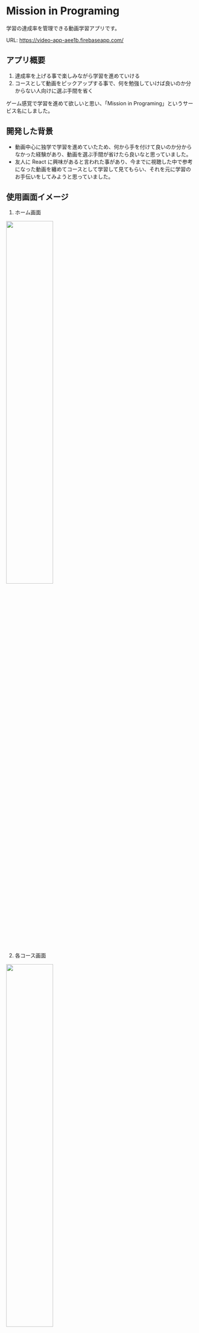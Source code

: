 # Mission in Programing

学習の達成率を管理できる動画学習アプリです。

URL: https://video-app-aee1b.firebaseapp.com/

## アプリ概要

1. 達成率を上げる事で楽しみながら学習を進めていける
1. コースとして動画をピックアップする事で、何を勉強していけば良いのか分からない人向けに選ぶ手間を省く

ゲーム感覚で学習を進めて欲しいと思い、「Mission in Programing」というサービス名にしました。

## 開発した背景

- 動画中心に独学で学習を進めていたため、何から手を付けて良いのか分からなかった経験があり、動画を選ぶ手間が省けたら良いなと思っていました。
- 友人に React に興味があると言われた事があり、今までに視聴した中で参考になった動画を纏めてコースとして学習して見てもらい、それを元に学習のお手伝いをしてみようと思っていました。

## 使用画面イメージ

1. ホーム画面

<img src="https://user-images.githubusercontent.com/61864641/105835218-e142eb80-600e-11eb-9ba3-e998cf4446ec.png" width="50%">

2. 各コース画面

<img src="https://user-images.githubusercontent.com/61864641/105835647-675f3200-600f-11eb-99cd-db6187cf1f01.png" width="50%">

3. 動画検索画面

<img src="https://user-images.githubusercontent.com/61864641/105835800-aa210a00-600f-11eb-8e8b-cff3075a6aac.png" width="50%">

4. コース動画一覧

<img src="https://user-images.githubusercontent.com/61864641/105836052-04ba6600-6010-11eb-9efc-1d82e427b7bd.png" width="50%">

5. 動画再生画面

<img src="https://user-images.githubusercontent.com/61864641/105836183-27e51580-6010-11eb-81d0-24a3a7a018a2.png" width="50%">

6. プロフィール

<img src="https://user-images.githubusercontent.com/61864641/105836380-6ed30b00-6010-11eb-89de-13ffca123d23.png" width="50%">

7. 新規登録画面

<img src="https://user-images.githubusercontent.com/61864641/105836550-af328900-6010-11eb-981b-c006685d3658.png" width="50%">

8. コース達成画面

<img src="https://user-images.githubusercontent.com/61864641/105837864-a3e05d00-6012-11eb-9158-7177d51d219d.png" width="50%">

## 機能一覧

- ユーザー登録関連
  - 新規登録
  - ログイン、ログアウト
  - かんたんログイン（匿名ユーザーログイン）
  - パスワード変更機能
  - ユーザー退会機能
- プロフィール
  - プロフィール編集
  - 画像アップロード（Cloud Storage for Firebase）
    - ヘッダーアイコンにも表示
- 動画ページ関連
  - 動画の絞り込み機能
    - 検索ワードが動画タイトルに含まれているかどうか判定
  - 動画の視聴済み判定機能
    - 動画を視聴し終わると自動的に Complete にチェックがつく
  - コース達成率の判定機能
    - コース達成率が 100％になると紙吹雪が落ちてくる
- メモ機能(CRUD)
  - メモのソート(日付順)
- 達成率グラフ
  - 各コースの達成率がぱっと見で確認・管理
- 画面関連
  - カルーセル（React-id-swiper）
  - ページネーション
- お問合せ機能（Emailjs）
- Twitter シェア機能（React Twitter Embed）
  - ツイートに予め『今日の積み上げ』のハッシュタグ入り
- レスポンシブ対応

## 実装予定機能

- お気に入り動画
- お気に入り動画ランキング
- SNS ログイン(Github と Twitter)
- 自分以外のユーザープロフィール閲覧機能
- 直近でどのユーザーがどの動画を視聴したか表示

## 使用技術（言語、ライブラリ等）

- React 16.13.1
- React Router 5.2.0
- React Player 2.6.2
- React Hook Form 6.13.0
- React Countup 4.3.3
- React Confetti 6.0.0
- React Reveal 1.2.2
- React Twitter Embed 3.0.3
- React-id-swiper 3.0.0
- Sweetalert2 10.12.5
- TypeScript 4.1.3
- Material-ui 4.11.0
- Emailjs 2.6.4
- Firebase
- ESLint
- Prettier
- husky
- lint-staged
